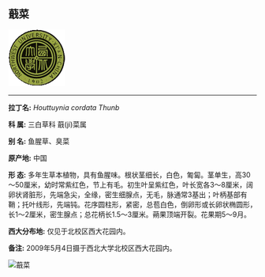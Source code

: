 ## 蕺菜

![西北大学校园网络植物志](JPG/nwu.gif)

---

**拉丁名:**  _Houttuynia cordata Thunb_

**科 属:** 三白草科 蕺(jí)菜属

**别 名:** 鱼腥草、臭菜

**原产地:** 中国

**形  态:** 多年生草本植物，具有鱼腥味。根状茎细长，白色，匍匐。茎单生，高30～50厘米，幼时常紫红色，节上有毛。初生叶呈紫红色，叶长宽各3～8厘米，阔卵状肾脏形，先端急尖，全缘，密生细腺点，无毛，脉通常3基出；叶柄基部有鞘；托叶线形，先端钝。花序圆柱形，紧密，总苞白色，倒卵形或长卵状椭圆形，长1～2厘米，密生腺点；总花柄长1.5～3厘米。蒴果顶端开裂。花果期5～9月。

**西大分布地:** 仅见于北校区西大花园内。

**备注:** 2009年5月4日摄于西北大学北校区西大花园内。

![蕺菜]() 

